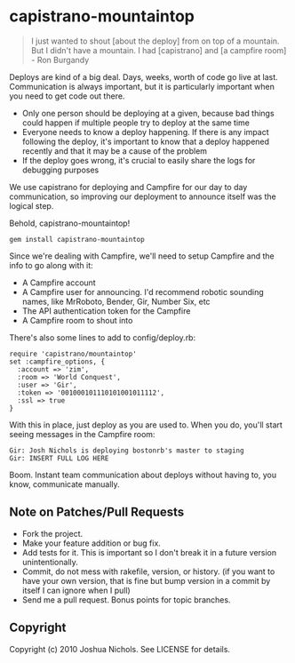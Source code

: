 # capistrano-mountaintop

> I just wanted to shout [about the deploy] from on top of a mountain. But I didn't have a mountain. I had [capistrano] and [a campfire room] - Ron Burgandy

Deploys are kind of a big deal. Days, weeks, worth of code go live at last. Communication is always important, but it is particularly important when you need to get code out there.

 * Only one person should be deploying at a given, because bad things could happen if multiple people try to deploy at the same time
 * Everyone needs to know a deploy happening. If there is any impact following the deploy, it's important to know that a deploy happened recently and that it may be a cause of the problem
 * If the deploy goes wrong, it's crucial to easily share the logs for debugging purposes

We use capistrano for deploying  and Campfire for our day to day communication, so improving our deployment to announce itself was the logical step.

Behold, capistrano-mountaintop!

    gem install capistrano-mountaintop

Since we're dealing with Campfire, we'll need to setup Campfire and the info to go along with it:

 * A Campfire account
 * A Campfire user for announcing. I'd recommend robotic sounding names, like MrRoboto, Bender, Gir, Number Six, etc
 * The API authentication token for the Campfire
 * A Campfire room to shout into

There's also some lines to add to config/deploy.rb:

    require 'capistrano/mountaintop'
    set :campfire_options, {
      :account => 'zim',
      :room => 'World Conquest',
      :user => 'Gir',
      :token => '001000101110101001011112',
      :ssl => true
    }

With this in place, just deploy as you are used to. When you do, you'll start seeing messages in the Campfire room: 

    Gir: Josh Nichols is deploying bostonrb's master to staging
    Gir: INSERT FULL LOG HERE

Boom. Instant team communication about deploys without having to, you know, communicate manually.


## Note on Patches/Pull Requests
 
* Fork the project.
* Make your feature addition or bug fix.
* Add tests for it. This is important so I don't break it in a future version unintentionally.
* Commit, do not mess with rakefile, version, or history.  (if you want to have your own version, that is fine but bump version in a commit by itself I can ignore when I pull)
* Send me a pull request. Bonus points for topic branches.

## Copyright

Copyright (c) 2010 Joshua Nichols. See LICENSE for details.
